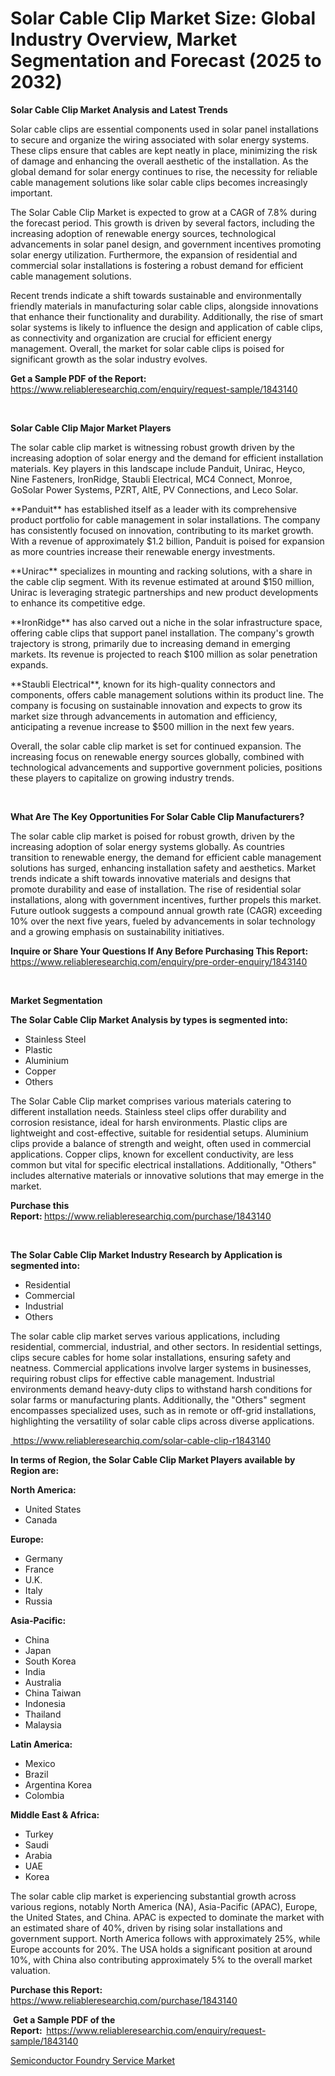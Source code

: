 <p><h1>Solar Cable Clip Market Size: Global Industry Overview, Market Segmentation and Forecast (2025 to 2032)</h1></p><p><strong>Solar Cable Clip Market Analysis and Latest Trends</strong></p>
<p><p>Solar cable clips are essential components used in solar panel installations to secure and organize the wiring associated with solar energy systems. These clips ensure that cables are kept neatly in place, minimizing the risk of damage and enhancing the overall aesthetic of the installation. As the global demand for solar energy continues to rise, the necessity for reliable cable management solutions like solar cable clips becomes increasingly important.</p><p>The Solar Cable Clip Market is expected to grow at a CAGR of 7.8% during the forecast period. This growth is driven by several factors, including the increasing adoption of renewable energy sources, technological advancements in solar panel design, and government incentives promoting solar energy utilization. Furthermore, the expansion of residential and commercial solar installations is fostering a robust demand for efficient cable management solutions. </p><p>Recent trends indicate a shift towards sustainable and environmentally friendly materials in manufacturing solar cable clips, alongside innovations that enhance their functionality and durability. Additionally, the rise of smart solar systems is likely to influence the design and application of cable clips, as connectivity and organization are crucial for efficient energy management. Overall, the market for solar cable clips is poised for significant growth as the solar industry evolves.</p></p>
<p><strong>Get a Sample PDF of the Report:&nbsp;</strong> <a href="https://www.reliableresearchiq.com/enquiry/request-sample/1843140?utm_campaign=3350&utm_medium=2&utm_source=Github&utm_content=ia&utm_term=06042025&utm_id=solar-cable-clip">https://www.reliableresearchiq.com/enquiry/request-sample/1843140</a></p>
<p>&nbsp;</p>
<p><strong>Solar Cable Clip Major Market Players</strong></p>
<p><p>The solar cable clip market is witnessing robust growth driven by the increasing adoption of solar energy and the demand for efficient installation materials. Key players in this landscape include Panduit, Unirac, Heyco, Nine Fasteners, IronRidge, Staubli Electrical, MC4 Connect, Monroe, GoSolar Power Systems, PZRT, AltE, PV Connections, and Leco Solar.</p><p>**Panduit** has established itself as a leader with its comprehensive product portfolio for cable management in solar installations. The company has consistently focused on innovation, contributing to its market growth. With a revenue of approximately $1.2 billion, Panduit is poised for expansion as more countries increase their renewable energy investments.</p><p>**Unirac** specializes in mounting and racking solutions, with a share in the cable clip segment. With its revenue estimated at around $150 million, Unirac is leveraging strategic partnerships and new product developments to enhance its competitive edge.</p><p>**IronRidge** has also carved out a niche in the solar infrastructure space, offering cable clips that support panel installation. The company's growth trajectory is strong, primarily due to increasing demand in emerging markets. Its revenue is projected to reach $100 million as solar penetration expands.</p><p>**Staubli Electrical**, known for its high-quality connectors and components, offers cable management solutions within its product line. The company is focusing on sustainable innovation and expects to grow its market size through advancements in automation and efficiency, anticipating a revenue increase to $500 million in the next few years.</p><p>Overall, the solar cable clip market is set for continued expansion. The increasing focus on renewable energy sources globally, combined with technological advancements and supportive government policies, positions these players to capitalize on growing industry trends.</p></p>
<p>&nbsp;</p>
<p><strong>What Are The Key Opportunities For Solar Cable Clip Manufacturers?</strong></p>
<p><p>The solar cable clip market is poised for robust growth, driven by the increasing adoption of solar energy systems globally. As countries transition to renewable energy, the demand for efficient cable management solutions has surged, enhancing installation safety and aesthetics. Market trends indicate a shift towards innovative materials and designs that promote durability and ease of installation. The rise of residential solar installations, along with government incentives, further propels this market. Future outlook suggests a compound annual growth rate (CAGR) exceeding 10% over the next five years, fueled by advancements in solar technology and a growing emphasis on sustainability initiatives.</p></p>
<p><strong>Inquire or Share Your Questions If Any Before Purchasing This Report:</strong> <a href="https://www.reliableresearchiq.com/enquiry/pre-order-enquiry/1843140?utm_campaign=3350&utm_medium=2&utm_source=Github&utm_content=ia&utm_term=06042025&utm_id=solar-cable-clip">https://www.reliableresearchiq.com/enquiry/pre-order-enquiry/1843140</a></p>
<p>&nbsp;</p>
<p><strong>Market Segmentation</strong></p>
<p><strong>The Solar Cable Clip Market Analysis by types is segmented into:</strong></p>
<p><ul><li>Stainless Steel</li><li>Plastic</li><li>Aluminium</li><li>Copper</li><li>Others</li></ul></p>
<p><p>The Solar Cable Clip market comprises various materials catering to different installation needs. Stainless steel clips offer durability and corrosion resistance, ideal for harsh environments. Plastic clips are lightweight and cost-effective, suitable for residential setups. Aluminium clips provide a balance of strength and weight, often used in commercial applications. Copper clips, known for excellent conductivity, are less common but vital for specific electrical installations. Additionally, "Others" includes alternative materials or innovative solutions that may emerge in the market.</p></p>
<p><strong>Purchase this Report:&nbsp;</strong><a href="https://www.reliableresearchiq.com/purchase/1843140?utm_campaign=3350&utm_medium=2&utm_source=Github&utm_content=ia&utm_term=06042025&utm_id=solar-cable-clip">https://www.reliableresearchiq.com/purchase/1843140</a></p>
<p>&nbsp;</p>
<p><strong>The Solar Cable Clip Market Industry Research by Application is segmented into:</strong></p>
<p><ul><li>Residential</li><li>Commercial</li><li>Industrial</li><li>Others</li></ul></p>
<p><p>The solar cable clip market serves various applications, including residential, commercial, industrial, and other sectors. In residential settings, clips secure cables for home solar installations, ensuring safety and neatness. Commercial applications involve larger systems in businesses, requiring robust clips for effective cable management. Industrial environments demand heavy-duty clips to withstand harsh conditions for solar farms or manufacturing plants. Additionally, the "Others" segment encompasses specialized uses, such as in remote or off-grid installations, highlighting the versatility of solar cable clips across diverse applications.</p></p>
<p><a href="https://www.reliableresearchiq.com/solar-cable-clip-r1843140?utm_campaign=3350&utm_medium=2&utm_source=Github&utm_content=ia&utm_term=06042025&utm_id=solar-cable-clip">&nbsp;https://www.reliableresearchiq.com/solar-cable-clip-r1843140</a></p>
<p><strong>In terms of Region, the Solar Cable Clip Market Players available by Region are:</strong></p>
<p>
    <p> <strong> North America: </strong>
        <ul>
            <li>United States</li>
            <li>Canada</li>
        </ul>
        </p> 
    <p> <strong> Europe: </strong>
        <ul>
            <li>Germany</li>
            <li>France</li>
            <li>U.K.</li>
            <li>Italy</li>
            <li>Russia</li>
        </ul>
        </p> 
    <p> <strong> Asia-Pacific: </strong>
        <ul>
            <li>China</li>
            <li>Japan</li>
            <li>South Korea</li>
            <li>India</li>
            <li>Australia</li>
            <li>China Taiwan</li>
            <li>Indonesia</li>
            <li>Thailand</li>
            <li>Malaysia</li>
        </ul>
        </p> 
    <p> <strong> Latin America: </strong>
        <ul>
            <li>Mexico</li>
            <li>Brazil</li>
            <li>Argentina Korea</li>
            <li>Colombia</li>
        </ul>
        </p> 
    <p> <strong> Middle East & Africa: </strong>
        <ul>
            <li>Turkey</li>
            <li>Saudi</li>
            <li>Arabia</li>
            <li>UAE</li>
            <li>Korea</li>
        </ul>
    </p>
    </p>
<p><p>The solar cable clip market is experiencing substantial growth across various regions, notably North America (NA), Asia-Pacific (APAC), Europe, the United States, and China. APAC is expected to dominate the market with an estimated share of 40%, driven by rising solar installations and government support. North America follows with approximately 25%, while Europe accounts for 20%. The USA holds a significant position at around 10%, with China also contributing approximately 5% to the overall market valuation.</p></p>
<p><strong>Purchase this Report: </strong><a href="https://www.reliableresearchiq.com/purchase/1843140?utm_campaign=3350&utm_medium=2&utm_source=Github&utm_content=ia&utm_term=06042025&utm_id=solar-cable-clip">https://www.reliableresearchiq.com/purchase/1843140</a></p>
<p>&nbsp;<strong>Get a Sample PDF of the Report:&nbsp;&nbsp;</strong><a href="https://www.reliableresearchiq.com/enquiry/request-sample/1843140?utm_campaign=3350&utm_medium=2&utm_source=Github&utm_content=ia&utm_term=06042025&utm_id=solar-cable-clip">https://www.reliableresearchiq.com/enquiry/request-sample/1843140</a></p>
<p><strong></strong></p>
<p><p><a href="https://github.com/sharphadan/Market-Research-Report-List-1/blob/main/semiconductor-foundry-service-market.md?utm_campaign=3350&utm_medium=2&utm_source=Github&utm_content=ia&utm_term=06042025&utm_id=solar-cable-clip">Semiconductor Foundry Service Market</a></p></p>